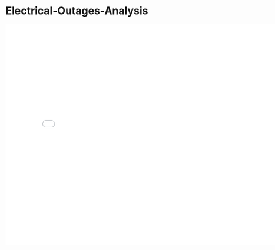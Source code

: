 # Electrical-Outages-Analysis


<iframe
  src="assets/Hist_Customers_Affected.html"
  width="800"
  height="600"
  frameborder="0"
></iframe>

